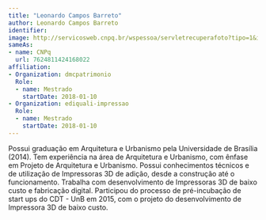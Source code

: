 ```yaml
---
title: "Leonardo Campos Barreto"
author: Leonardo Campos Barreto
identifier: 
image: http://servicosweb.cnpq.br/wspessoa/servletrecuperafoto?tipo=1&id=K8144203E5
sameAs:
- name: CNPq
  url: 7624811424168022
affiliation:
- Organization: dmcpatrimonio
  Role:
  - name: Mestrado
    startDate: 2018-01-10
- Organization: ediquali-impressao
  Role:
  - name: Mestrado
    startDate: 2018-01-10
---
```


Possui graduação em Arquitetura e Urbanismo pela Universidade de
Brasília (2014). Tem experiência na área de Arquitetura e Urbanismo, com
ênfase em Projeto de Arquitetura e Urbanismo. Possui conhecimentos
técnicos e de utilização de Impressoras 3D de adição, desde a construção
até o funcionamento. Trabalha com desenvolvimento de Impressoras 3D de
baixo custo e fabricação digital. Participou do processo de
pré-incubação de start ups do CDT - UnB em 2015, com o projeto do
desenvolvimento de Impressora 3D de baixo custo. 


